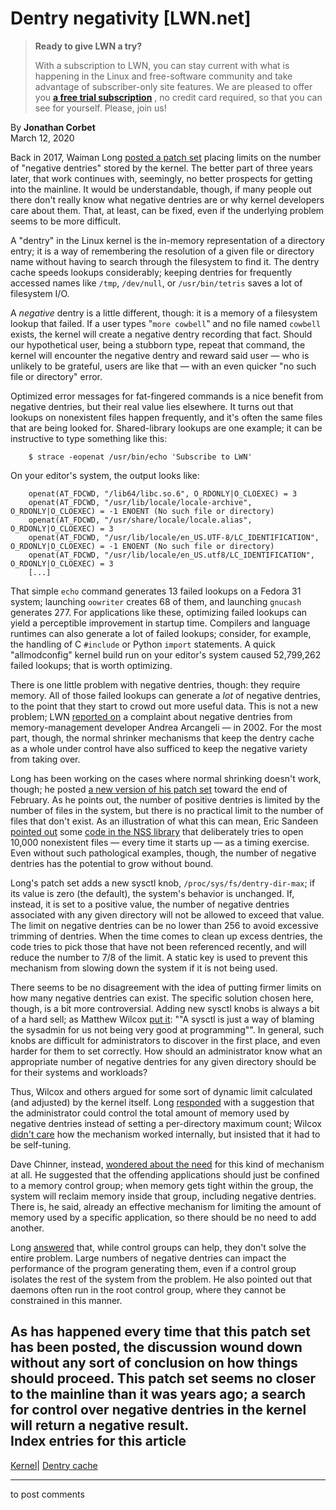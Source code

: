 # Dentry negativity [LWN.net]

> **Ready to give LWN a try?**
> 
> With a subscription to LWN, you can stay current with what is happening in the Linux and free-software community and take advantage of subscriber-only site features. We are pleased to offer you **[a free trial subscription](https://lwn.net/Promo/nst-trial/claim)** , no credit card required, so that you can see for yourself. Please, join us! 

By **Jonathan Corbet**  
March 12, 2020 

Back in 2017, Waiman Long [posted a patch set](/Articles/728085/) placing limits on the number of "negative dentries" stored by the kernel. The better part of three years later, that work continues with, seemingly, no better prospects for getting into the mainline. It would be understandable, though, if many people out there don't really know what negative dentries are or why kernel developers care about them. That, at least, can be fixed, even if the underlying problem seems to be more difficult. 

A "dentry" in the Linux kernel is the in-memory representation of a directory entry; it is a way of remembering the resolution of a given file or directory name without having to search through the filesystem to find it. The dentry cache speeds lookups considerably; keeping dentries for frequently accessed names like `/tmp`, `/dev/null`, or `/usr/bin/tetris` saves a lot of filesystem I/O. 

A _negative_ dentry is a little different, though: it is a memory of a filesystem lookup that failed. If a user types "`more cowbell`" and no file named `cowbell` exists, the kernel will create a negative dentry recording that fact. Should our hypothetical user, being a stubborn type, repeat that command, the kernel will encounter the negative dentry and reward said user — who is unlikely to be grateful, users are like that — with an even quicker "no such file or directory" error. 

Optimized error messages for fat-fingered commands is a nice benefit from negative dentries, but their real value lies elsewhere. It turns out that lookups on nonexistent files happen frequently, and it's often the same files that are being looked for. Shared-library lookups are one example; it can be instructive to type something like this: 
    
    
        $ strace -eopenat /usr/bin/echo 'Subscribe to LWN'
    

On your editor's system, the output looks like: 
    
    
        openat(AT_FDCWD, "/lib64/libc.so.6", O_RDONLY|O_CLOEXEC) = 3
        openat(AT_FDCWD, "/usr/lib/locale/locale-archive", O_RDONLY|O_CLOEXEC) = -1 ENOENT (No such file or directory)
        openat(AT_FDCWD, "/usr/share/locale/locale.alias", O_RDONLY|O_CLOEXEC) = 3
        openat(AT_FDCWD, "/usr/lib/locale/en_US.UTF-8/LC_IDENTIFICATION", O_RDONLY|O_CLOEXEC) = -1 ENOENT (No such file or directory)
        openat(AT_FDCWD, "/usr/lib/locale/en_US.utf8/LC_IDENTIFICATION", O_RDONLY|O_CLOEXEC) = 3
        [...]
    

That simple `echo` command generates 13 failed lookups on a Fedora 31 system; launching `oowriter` creates 68 of them, and launching `gnucash` generates 277. For applications like these, optimizing failed lookups can yield a perceptible improvement in startup time. Compilers and language runtimes can also generate a lot of failed lookups; consider, for example, the handling of C `#include` or Python `import` statements. A quick "allmodconfig" kernel build run on your editor's system caused 52,799,262 failed lookups; that is worth optimizing. 

There is one little problem with negative dentries, though: they require memory. All of those failed lookups can generate a _lot_ of negative dentries, to the point that they start to crowd out more useful data. This is not a new problem; LWN [reported on](/Articles/1511/) a complaint about negative dentries from memory-management developer Andrea Arcangeli — in 2002. For the most part, though, the normal shrinker mechanisms that keep the dentry cache as a whole under control have also sufficed to keep the negative variety from taking over. 

Long has been working on the cases where normal shrinking doesn't work, though; he posted [a new version of his patch set](/ml/linux-kernel/20200226161404.14136-1-longman@redhat.com/) toward the end of February. As he points out, the number of positive dentries is limited by the number of files in the system, but there is no practical limit to the number of files that don't exist. As an illustration of what this can mean, Eric Sandeen [pointed out](/ml/linux-kernel/0e5124a2-d730-5c41-38fd-2c78d9be4940@redhat.com/) some [code in the NSS library](https://github.com/nss-dev/nss/blob/317cb06697d5b953d825e050c1d8c1ee0d647010/lib/softoken/sdb.c#L390) that deliberately tries to open 10,000 nonexistent files — every time it starts up — as a timing exercise. Even without such pathological examples, though, the number of negative dentries has the potential to grow without bound. 

Long's patch set adds a new sysctl knob, `/proc/sys/fs/dentry-dir-max`; if its value is zero (the default), the system's behavior is unchanged. If, instead, it is set to a positive value, the number of negative dentries associated with any given directory will not be allowed to exceed that value. The limit on negative dentries can be no lower than 256 to avoid excessive trimming of dentries. When the time comes to clean up excess dentries, the code tries to pick those that have not been referenced recently, and will reduce the number to 7/8 of the limit. A static key is used to prevent this mechanism from slowing down the system if it is not being used. 

There seems to be no disagreement with the idea of putting firmer limits on how many negative dentries can exist. The specific solution chosen here, though, is a bit more controversial. Adding new sysctl knobs is always a bit of a hard sell; as Matthew Wilcox [put it](/ml/linux-kernel/20200226162954.GC24185@bombadil.infradead.org/): ""A sysctl is just a way of blaming the sysadmin for us not being very good at programming"". In general, such knobs are difficult for administrators to discover in the first place, and even harder for them to set correctly. How should an administrator know what an appropriate number of negative dentries for any given directory should be for their systems and workloads? 

Thus, Wilcox and others argued for some sort of dynamic limit calculated (and adjusted) by the kernel itself. Long [responded](/ml/linux-kernel/12e8d951-fc35-bce0-e96d-f93bccf2bd3a@redhat.com/) with a suggestion that the administrator could control the total amount of memory used by negative dentries instead of setting a per-directory maximum count; Wilcox [didn't care](/ml/linux-kernel/20200226212844.GD24185@bombadil.infradead.org/) how the mechanism worked internally, but insisted that it had to be self-tuning. 

Dave Chinner, instead, [wondered about the need](/ml/linux-kernel/20200227083029.GL10737@dread.disaster.area/) for this kind of mechanism at all. He suggested that the offending applications should just be confined to a memory control group; when memory gets tight within the group, the system will reclaim memory inside that group, including negative dentries. There is, he said, already an effective mechanism for limiting the amount of memory used by a specific application, so there should be no need to add another. 

Long [answered](/ml/linux-kernel/e9625cae-ee3f-3e58-903d-dabc131c8c9b@redhat.com/) that, while control groups can help, they don't solve the entire problem. Large numbers of negative dentries can impact the performance of the program generating them, even if a control group isolates the rest of the system from the problem. He also pointed out that daemons often run in the root control group, where they cannot be constrained in this manner. 

As has happened every time that this patch set has been posted, the discussion wound down without any sort of conclusion on how things should proceed. This patch set seems no closer to the mainline than it was years ago; a search for control over negative dentries in the kernel will return a negative result.  
Index entries for this article  
---  
[Kernel](/Kernel/Index)| [Dentry cache](/Kernel/Index#Dentry_cache)  
  


* * *

to post comments 
